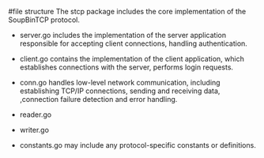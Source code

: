 #file structure
The stcp package includes the core implementation of the SoupBinTCP protocol.

- server.go
includes the implementation of the server application responsible for accepting client connections, handling authentication.

- client.go
contains the implementation of the client application, which establishes connections with the server, performs login requests.

- conn.go
handles low-level network communication, including establishing TCP/IP connections, sending and receiving data, ,connection failure detection and error handling.

- reader.go
- writer.go

- constants.go
may include any protocol-specific constants or definitions.



